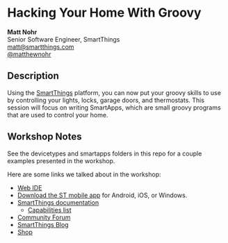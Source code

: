 # Hacking Your Home With Groovy

**Matt Nohr**<br/>
Senior Software Engineer, SmartThings<br/>
matt@smartthings.com<br/>
[@matthewnohr](https://twitter.com/matthewnohr)

## Description

Using the [SmartThings](http://www.smartthings.com) platform, you can now put your groovy skills to use by controlling your lights, locks, garage doors, and thermostats. This session will focus on writing SmartApps, which are small groovy programs that are used to control your home.

## Workshop Notes

See the devicetypes and smartapps folders in this repo for a couple examples presented in the workshop.

Here are some links we talked about in the workshop:
* [Web IDE](https://graph.api.smartthings.com/)
* [Download the ST mobile app](http://www.smartthings.com/product/) for Android, iOS, or Windows.
* [SmartThings documentation](http://docs.smartthings.com)
    * [Capabilities list](http://docs.smartthings.com/en/latest/capabilities-reference.html)
* [Community Forum](https://community.smartthings.com/)
* [SmartThings Blog](http://blog.smartthings.com/)
* [Shop](https://shop.smartthings.com/)
